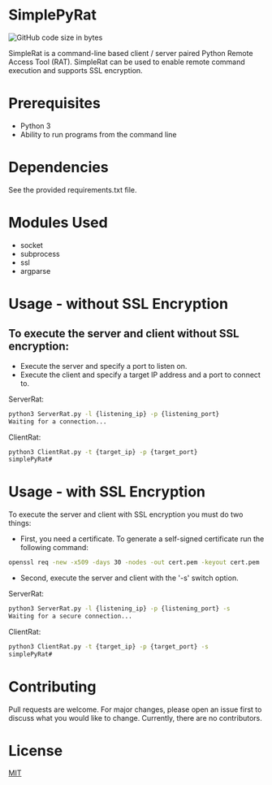 # SimplePyRat
![GitHub code size in bytes](https://img.shields.io/github/languages/code-size/brease568/SimplePyRat)

SimpleRat is a command-line based client / server paired Python Remote Access Tool (RAT). SimpleRat can be used to enable remote command execution and supports SSL encryption.

# Prerequisites

- Python 3
- Ability to run programs from the command line

# Dependencies

See the provided requirements.txt file.

# Modules Used

- socket
- subprocess
- ssl
- argparse

# Usage - without SSL Encryption

## To execute the server and client without SSL encryption:
- Execute the server and specify a port to listen on.
- Execute the client and specify a target IP address and a port to connect to.

ServerRat:
```bash
python3 ServerRat.py -l {listening_ip} -p {listening_port}
Waiting for a connection...
```

ClientRat:
```bash
python3 ClientRat.py -t {target_ip} -p {target_port}
simplePyRat#
```

# Usage - with SSL Encryption

To execute the server and client with SSL encryption you must do two things:

- First, you need a certificate. To generate a self-signed certificate run the following command:

```bash
openssl req -new -x509 -days 30 -nodes -out cert.pem -keyout cert.pem
```

- Second, execute the server and client with the '-s' switch option.

ServerRat:
```bash
python3 ServerRat.py -l {listening_ip} -p {listening_port} -s
Waiting for a secure connection...
```

ClientRat:
```bash
python3 ClientRat.py -t {target_ip} -p {target_port} -s
simplePyRat#
```

# Contributing

Pull requests are welcome. For major changes, please open an issue first to discuss what you would like to change. Currently, there are no contributors.

# License

[MIT](https://choosealicense.com/licenses/mit/)
